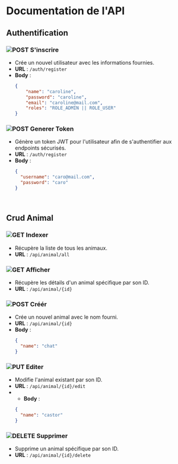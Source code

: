 # Documentation de l'API

## Authentification

### ![POST](https://img.shields.io/badge/POST-blue) S'inscrire
- Crée un nouvel utilisateur avec les informations fournies.
- **URL** : `/auth/register`
- **Body** :
  ```json
  {
      "name": "caroline",
      "password": "caroline",
      "email": "caroline@mail.com",
      "roles": "ROLE_ADMIN || ROLE_USER"
  }

### ![POST](https://img.shields.io/badge/POST-blue) Generer Token
- Génère un token JWT pour l'utilisateur afin de s'authentifier aux endpoints sécurisés.
- **URL** : `/auth/register`
- **Body** :
  ```json
  {
    "username": "caro@mail.com",
    "password": "caro"
  }
<br>

## Crud Animal

### ![GET](https://img.shields.io/badge/GET-brightgreen) Indexer
- Récupère la liste de tous les animaux.
- **URL** : `/api/animal/all`

 
### ![GET](https://img.shields.io/badge/GET-brightgreen) Afficher
- Récupère les détails d'un animal spécifique par son ID.
- **URL** : `/api/animal/{id}`

### ![POST](https://img.shields.io/badge/POST-blue) Créér
- Crée un nouvel animal avec le nom fourni.
- **URL** : `/api/animal/{id}`
- **Body** :
  ```json
  {
    "name": "chat"
  }

### ![PUT](https://img.shields.io/badge/PUT-orange) Editer
- Modifie l'animal existant par son ID.
- **URL** : `/api/animal/{id}/edit`
- - **Body** :
  ```json
  {
    "name": "castor"
  }

### ![DELETE](https://img.shields.io/badge/DELETE-red) Supprimer
- Supprime un animal spécifique par son ID.
- **URL** : `/api/animal/{id}/delete`

